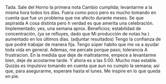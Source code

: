 Tada. Sale del Horno la primera nota Cambio cumplida; levantarme a la misma hora todos los días. Fuera como poco pero es mucho tomando en cuenta que fue un problema que me afecto durante meses. Se que aspiraida A cosa distinta pero h verdad es que amerita una celebración. 
Implementado; yes, una semana aprox. 
Beneficios; estabilidad de concentración, (ya se refluyes, dado que Mi producción de notas ha ) aumentado en los últimos días. 
(adjuntar resultados)
Tengo la confianza de que podré trabajar de manera fija. 
Tengo súper habito que me va a ayudar toda vida en general.
Ademas, me percate porque paso; tolerancia A frustracion. En la medida que deje de maltratarme, empece a levantarme bien, deje de acostarme tarde. Y ahora es a las 5:00. Mucho mas estable. 
Quizás es impulsivo tomando en cuenta que aun no cumplo la semana; así que, para asegurarme, esperare hasta el lunes. 
Me inspire en lo que queda en pie.

